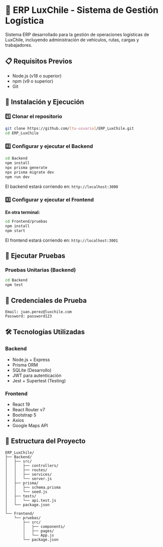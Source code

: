 # 🚚 ERP LuxChile - Sistema de Gestión Logística

Sistema ERP desarrollado para la gestión de operaciones logísticas de LuxChile, incluyendo administración de vehículos, rutas, cargas y trabajadores.

## 📋 Requisitos Previos

- Node.js (v18 o superior)
- npm (v9 o superior)
- Git

## 🚀 Instalación y Ejecución

### 1️⃣ Clonar el repositorio
```bash
git clone https://github.com/[tu-usuario]/ERP_LuxChile.git
cd ERP_LuxChile
```

### 2️⃣ Configurar y ejecutar el Backend
```bash
cd Backend
npm install
npx prisma generate
npx prisma migrate dev
npm run dev
```

El backend estará corriendo en: `http://localhost:3000`

### 3️⃣ Configurar y ejecutar el Frontend

**En otra terminal:**
```bash
cd Frontend/pruebas
npm install
npm start
```

El frontend estará corriendo en: `http://localhost:3001`

## 🧪 Ejecutar Pruebas

### Pruebas Unitarias (Backend)
```bash
cd Backend
npm test
```

## 👤 Credenciales de Prueba
```
Email: juan.perez@luxchile.com
Password: password123
```

## 🛠️ Tecnologías Utilizadas

### Backend
- Node.js + Express
- Prisma ORM
- SQLite (Desarrollo)
- JWT para autenticación
- Jest + Supertest (Testing)

### Frontend
- React 19
- React Router v7
- Bootstrap 5
- Axios
- Google Maps API

## 📁 Estructura del Proyecto
```
ERP_LuxChile/
├── Backend/
│   ├── src/
│   │   ├── controllers/
│   │   ├── routes/
│   │   ├── services/
│   │   └── server.js
│   ├── prisma/
│   │   ├── schema.prisma
│   │   └── seed.js
│   ├── tests/
│   │   └── api.test.js
│   └── package.json
│
└── Frontend/
    └── pruebas/
        ├── src/
        │   ├── components/
        │   ├── pages/
        │   └── App.js
        └── package.json